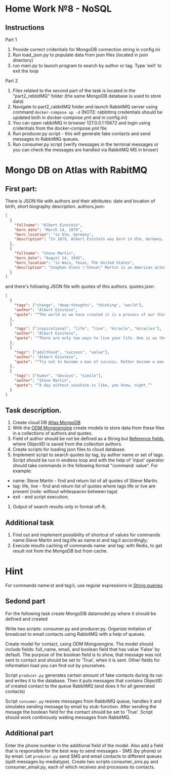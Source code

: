 # Home Work №8 - NoSQL

## Instructions

Part 1

1. Provide correct cridentials for MongoDB connection string in config.ini
2. Run load_json.py to populate data from json files (located in json directory)
3. run main.py to launch program to search by author or tag. Type 'exit' to exit the loop

Part 2

1. Files related to the second part of the task is located in the "part2_rebbitMQ" folder (the same MongoDB database is used to store data)
2. Navigate to part2_rabbitMQ folder and launch RabbitMQ server using command `docker-compose up -d` (NOTE: rabbitmq credentials should be updated both in docker-compose.yml and in config.ini)
3. You can open rabbitMQ in browser 127.0.0.1:15672 and login using cridentials from the docker-compose.yml file
4. Run producer.py script - this will generate fake contacts and send messages to RabbitMQ queues.
5. Run consumer.py script (verify messages in the terminal messages or you can check the messages are handled via RabbitMQ MS in broser)

# Mongo DB on Atlas with RabitMQ

## First part:

There is JSON file with authors and their attributes: date and location of birth, short biography description.
authors.json:

```json
[
  {
    "fullname": "Albert Einstein",
    "born_date": "March 14, 1879",
    "born_location": "in Ulm, Germany",
    "description": "In 1879, Albert Einstein was born in Ulm, Germany. He completed his Ph.D. at the University of Zurich by 1909. His 1905 paper explaining the photoelectric effect, the basis of electronics, earned him the Nobel Prize in 1921. His first paper on Special Relativity Theory, also published in 1905, changed the world. After the rise of the Nazi party, Einstein made Princeton his permanent home, becoming a U.S. citizen in 1940. Einstein, a pacifist during World War I, stayed a firm proponent of social justice and responsibility. He chaired the Emergency Committee of Atomic Scientists, which organized to alert the public to the dangers of atomic warfare.At a symposium, he advised: \"In their struggle for the ethical good, teachers of religion must have the stature to give up the doctrine of a personal God, that is, give up that source of fear and hope which in the past placed such vast power in the hands of priests. In their labors they will have to avail themselves of those forces which are capable of cultivating the Good, the True, and the Beautiful in humanity itself. This is, to be sure a more difficult but an incomparably more worthy task . . . \" (\"Science, Philosophy and Religion, A Symposium,\" published by the Conference on Science, Philosophy and Religion in their Relation to the Democratic Way of Life, Inc., New York, 1941). In a letter to philosopher Eric Gutkind, dated Jan. 3, 1954, Einstein stated: \"The word god is for me nothing more than the expression and product of human weaknesses, the Bible a collection of honorable, but still primitive legends which are nevertheless pretty childish. No interpretation no matter how subtle can (for me) change this,\" (The Guardian, \"Childish superstition: Einstein's letter makes view of religion relatively clear,\" by James Randerson, May 13, 2008). D. 1955.While best known for his mass–energy equivalence formula E = mc2 (which has been dubbed \"the world's most famous equation\"), he received the 1921 Nobel Prize in Physics \"for his services to theoretical physics, and especially for his discovery of the law of the photoelectric effect\". The latter was pivotal in establishing quantum theory.Einstein thought that Newtonion mechanics was no longer enough to reconcile the laws of classical mechanics with the laws of the electromagnetic field. This led to the development of his special theory of relativity. He realized, however, that the principle of relativity could also be extended to gravitational fields, and with his subsequent theory of gravitation in 1916, he published a paper on the general theory of relativity. He continued to deal with problems of statistical mechanics and quantum theory, which led to his explanations of particle theory and the motion of molecules. He also investigated the thermal properties of light which laid the foundation of the photon theory of light.He was visiting the United States when Adolf Hitler came to power in 1933 and did not go back to Germany. On the eve of World War II, he endorsed a letter to President Franklin D. Roosevelt alerting him to the potential development of \"extremely powerful bombs of a new type\" and recommending that the U.S. begin similar research. This eventually led to what would become the Manhattan Project. Einstein supported defending the Allied forces, but largely denounced the idea of using the newly discovered nuclear fission as a weapon. Later, with Bertrand Russell, Einstein signed the Russell–Einstein Manifesto, which highlighted the danger of nuclear weapons."
  },
  {
    "fullname": "Steve Martin",
    "born_date": "August 14, 1945",
    "born_location": "in Waco, Texas, The United States",
    "description": "Stephen Glenn \"Steve\" Martin is an American actor, comedian, writer, playwright, producer, musician, and composer. He was raised in Southern California in a Baptist family, where his early influences were working at Disneyland and Knott's Berry Farm and working magic and comedy acts at these and other smaller venues in the area. His ascent to fame picked up when he became a writer for the Smothers Brothers Comedy Hour, and later became a frequent guest on the Tonight Show.In the 1970s, Martin performed his offbeat, absurdist comedy routines before packed houses on national tours. In the 1980s, having branched away from stand-up comedy, he became a successful actor, playwright, and juggler, and eventually earned Emmy, Grammy, and American Comedy awards."
  }
]
```

and there's following JSON file with quotes of this authors.
quotes.json:

```json
[
  {
    "tags": ["change", "deep-thoughts", "thinking", "world"],
    "author": "Albert Einstein",
    "quote": "“The world as we have created it is a process of our thinking. It cannot be changed without changing our thinking.”"
  },
  {
    "tags": ["inspirational", "life", "live", "miracle", "miracles"],
    "author": "Albert Einstein",
    "quote": "“There are only two ways to live your life. One is as though nothing is a miracle. The other is as though everything is a miracle.”"
  },
  {
    "tags": ["adulthood", "success", "value"],
    "author": "Albert Einstein",
    "quote": "“Try not to become a man of success. Rather become a man of value.”"
  },
  {
    "tags": ["humor", "obvious", "simile"],
    "author": "Steve Martin",
    "quote": "“A day without sunshine is like, you know, night.”"
  }
]
```

## Task description.

1. Create cloud DB [Atlas MongoDB](https://www.mongodb.com/atlas/database)
2. With the [ODM Mongoengine](https://docs.mongoengine.org/) create models to store data from these files in a collections of authors and quotes.
3. Field of author should be not be defined as a String but [Reference fields](https://docs.mongoengine.org/guide/defining-documents.html?highlight=ReferenceField#reference%20-fields), where ObjectID is saved from the collection authors.
4. Create scripts for loading json files to cloud database.
5. Implement script to search quotes by tag, by author name or set of tags. Script should be run in endless loop and with the help of 'input' operator should take commands in the following format "command: value".
   For example:

- name: Steve Martin - find and return list of all quotes of Stieve Martin.
- tag: life, live - find and return list of quotes where tags life or live are present (note: without whitespaces between tags)
- exit - end script execution;

1. Output of search results only in format utf-8;

## Additional task

1. Find out and implement possibility of shortcut of values for commands name:Steve Martin and tag:life as name:st and tag:li accordingly;
2. Execute results caching of commands name: and tag: with Redis, to get result not from the MongoDB but from cache.

# Hint

For commands name:st and tag:li, use regular expressions in [String queries](https://docs.mongoengine.org/guide/querying.html#string-queries)

## Sedond part

For the following task create MongoDB datamodel.py where it should be defined and created

Write two scripts: consumer.py and producer.py. Organize imitation of broadcast to email contacts using RabbitMQ with a help of queues.

Create model for contact, using ODM Mongoengine. The model should include fields: full_name, email, and boolean field that has value 'False' by default.
The purpose of the boolean field is to show, that message was not sent to contact and should be set to 'True', when it is sent.
Other fields for information load you can find out by yourselves.

Script `producer.py` generates certain amount of fake contacts during its run and writes it to the database. Then it puts messages that contains ObjectID of created contact to the queue RabbitMQ (and does it for all generated contacts)

Script `consumer.py` resives messages from RabbitMQ queue, handles it and simulates sending message by email by stub-function.
After sending the mesage the boolean field for the contact should be set to 'True'. Script should work continiously waiting messages from RabbitMQ.

## Additional part

Enter the phone number in the additional field of the model. Also add a field that is responsible for the best way to send messages - SMS (by phone) or by email. Let `producer.py` send SMS and email contacts to different queues (split messages by mediatype). Create two scripts consumer_sms.py and consumer_email.py, each of which receives and processes its contacts.
